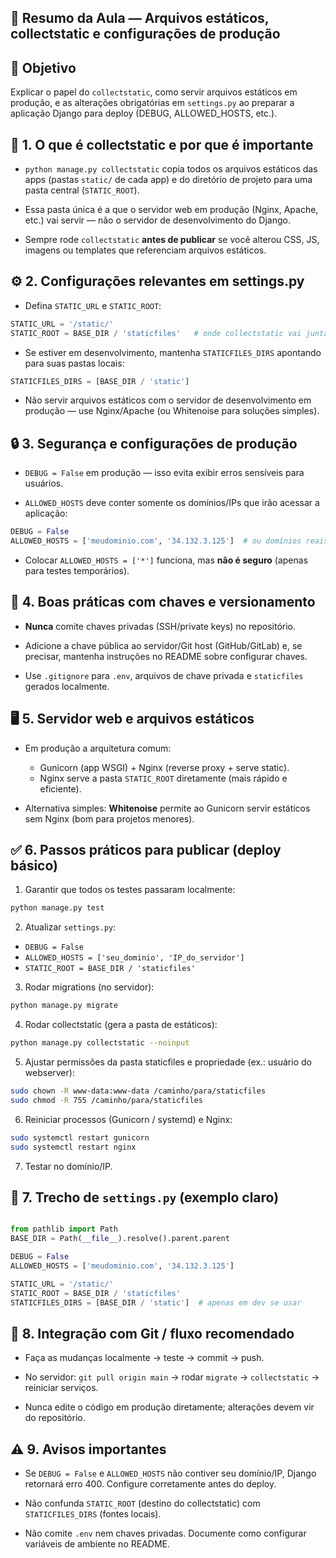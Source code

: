 ## 🧩 Resumo da Aula — Arquivos estáticos, collectstatic e configurações de produção

## 🎯 Objetivo 

Explicar o papel do `collectstatic`, como servir arquivos estáticos em produção, e as alterações obrigatórias em `settings.py` ao preparar a aplicação Django para deploy (DEBUG, ALLOWED_HOSTS, etc.).

## 📁 1. O que é collectstatic e por que é importante

- `python manage.py collectstatic` copia todos os arquivos estáticos das apps (pastas `static/` de cada app) e do diretório de projeto para uma pasta central (`STATIC_ROOT`).
  
- Essa pasta única é a que o servidor web em produção (Nginx, Apache, etc.) vai servir — não o servidor de desenvolvimento do Django.

- Sempre rode `collectstatic` **antes de publicar** se você alterou CSS, JS, imagens ou templates que referenciam arquivos estáticos.

## ⚙️ 2. Configurações relevantes em settings.py

- Defina `STATIC_URL` e `STATIC_ROOT`:
  
```python 
STATIC_URL = '/static/'
STATIC_ROOT = BASE_DIR / 'staticfiles'   # onde collectstatic vai juntar tudo
```

- Se estiver em desenvolvimento, mantenha `STATICFILES_DIRS` apontando para suas pastas locais:

```python 
STATICFILES_DIRS = [BASE_DIR / 'static']
```

- Não servir arquivos estáticos com o servidor de desenvolvimento em produção — use Nginx/Apache (ou Whitenoise para soluções simples).
  

## 🔒 3. Segurança e configurações de produção

- `DEBUG = False` em produção — isso evita exibir erros sensíveis para usuários.
  
- `ALLOWED_HOSTS` deve conter somente os domínios/IPs que irão acessar a aplicação:
  
```python
DEBUG = False
ALLOWED_HOSTS = ['meudominio.com', '34.132.3.125']  # ou domínios reais do servidor
```
- Colocar `ALLOWED_HOSTS = ['*']` funciona, mas **não é seguro** (apenas para testes temporários).
  
## 🚫 4. Boas práticas com chaves e versionamento

- **Nunca** comite chaves privadas (SSH/private keys) no repositório.

- Adicione a chave pública ao servidor/Git host (GitHub/GitLab) e, se precisar, mantenha instruções no README sobre configurar chaves.

- Use `.gitignore` para `.env`, arquivos de chave privada e `staticfiles` gerados localmente.
  
## 🖥️ 5. Servidor web e arquivos estáticos

- Em produção a arquitetura comum:
    - Gunicorn (app WSGI) + Nginx (reverse proxy + serve static).
    - Nginx serve a pasta `STATIC_ROOT` diretamente (mais rápido e eficiente).

- Alternativa simples: **Whitenoise** permite ao Gunicorn servir estáticos sem Nginx (bom para projetos menores).

## ✅ 6. Passos práticos para publicar (deploy básico)

1. Garantir que todos os testes passaram localmente:

```bash 
python manage.py test
```

2. Atualizar `settings.py`:

- `DEBUG = False`
- `ALLOWED_HOSTS = ['seu_dominio', 'IP_do_servidor']`
- `STATIC_ROOT = BASE_DIR / 'staticfiles'`

3. Rodar migrations (no servidor):

```bash 
python manage.py migrate
```

4. Rodar collectstatic (gera a pasta de estáticos):

```bash 
python manage.py collectstatic --noinput
```

5. Ajustar permissões da pasta staticfiles e propriedade (ex.: usuário do webserver):

```bash
sudo chown -R www-data:www-data /caminho/para/staticfiles
sudo chmod -R 755 /caminho/para/staticfiles
```

6. Reiniciar processos (Gunicorn / systemd) e Nginx:

```bash
sudo systemctl restart gunicorn
sudo systemctl restart nginx
```

7. Testar no domínio/IP.

## 🧾 7. Trecho de `settings.py` (exemplo claro)
```python 

from pathlib import Path
BASE_DIR = Path(__file__).resolve().parent.parent

DEBUG = False
ALLOWED_HOSTS = ['meudominio.com', '34.132.3.125']

STATIC_URL = '/static/'
STATIC_ROOT = BASE_DIR / 'staticfiles'
STATICFILES_DIRS = [BASE_DIR / 'static']  # apenas em dev se usar

```

## 🔁 8. Integração com Git / fluxo recomendado

- Faça as mudanças localmente → teste → commit → push.
  
- No servidor: `git pull origin main` → rodar `migrate` → `collectstatic` → reiniciar serviços.
  
- Nunca edite o código em produção diretamente; alterações devem vir do repositório.
  
## ⚠️ 9. Avisos importantes

- Se `DEBUG = False` e `ALLOWED_HOSTS` não contiver seu domínio/IP, Django retornará erro 400. Configure corretamente antes do deploy.

- Não confunda `STATIC_ROOT` (destino do collectstatic) com `STATICFILES_DIRS` (fontes locais).

- Não comite `.env` nem chaves privadas. Documente como configurar variáveis de ambiente no README.